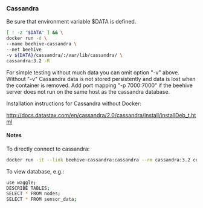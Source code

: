 ### Cassandra

Be sure that environment variable $DATA is defined.
```bash
[ ! -z "$DATA" ] && \
docker run -d \
--name beehive-cassandra \
--net beehive
-v ${DATA}/cassandra/:/var/lib/cassandra/ \
cassandra:3.2 -R
```
For simple testing without much data you can omit option "-v" above. Without "-v" Cassandra data is not stored persistently and data is lost when the container is removed. Add port mapping "-p 7000:7000" if the beehive server does not run on the same host as the cassandra database.


Installation instructions for Cassandra without Docker:

http://docs.datastax.com/en/cassandra/2.0/cassandra/install/installDeb_t.html


#### Notes

To directly connect to cassandra:
```bash
docker run -it --link beehive-cassandra:cassandra --rm cassandra:3.2 cqlsh cassandra
```
To view database, e.g.:
```bash
use waggle;
DESCRIBE TABLES;
SELECT * FROM nodes;
SELECT * FROM sensor_data;
```
